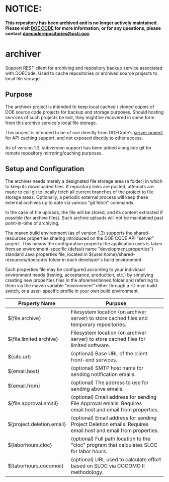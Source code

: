 # NOTICE:
**This repository has been archived and is no longer actively maintained. Please visit [DOE CODE](https://www.osti.gov/doecode/) for more information, or for any questions, please contact [doecoderepositories@osti.gov](doecoderepositories@osti.gov?subject=[DOE%20CODE%20GitHub]%20More%20Information).**

# archiver
Support REST client for archiving and repository backup service associated with DOECode. Used to cache repositories or archived
source projects to local file storage.

## Purpose
The archiver project is intended to keep local cached / cloned copies of DOE source code projects for backup and storage purposes.
Should hosting services of such projects be lost, they might be recovered in some form from this archive service's local file storage.

This project is intended to be of use directly from DOECode's [server project](https://github.com/doecode/server) for API caching
support, and not exposed directly to other access.

As of version 1.3, subversion support has been added alongside git for remote
repository mirroring/caching purposes.

## Setup and Configuration
The archiver needs merely a designated file storage area (a folder) in which
to keep its downloaded files.  If repository links are posted, attempts are
made to call git to locally fetch all current branches of the project to 
file storage areas.  Optionally, a periodic external process will keep these
external archives up to date via various "git fetch" commands.

In the case of file uploads, the file will be stored,
and its content extracted if possible (for archive files).  Such archive uploads will not be maintained past point-in-time of archiving.

The maven build environment (as of version 1.3) supports the shared-resources
properties sharing introduced on the DOE CODE API "server" project.  This
means the configuration property the application uses is taken from an 
environment-specific (default name "development.properties") standard Java
properties file, located in ${user.home}/shared-resources/doecode/ folder in
each developer's build environment.

Each properties file may be configured according to your individual environment
needs (testing, acceptance, production, etc.) by simplying creating new
properties files in the aforementioned folder and referring to them via the
maven variable "environment" either through a -D mvn build switch, or a user-
specific profile in your own build environment.

| Property Name | Purpose |
| --- | --- |
| ${file.archive} | Filesystem location (on archiver server) to store cached files and temporary repositories. |
| ${file.limited.archive} | Filesystem location (on archiver server) to store cached files for limited software. |
| ${site.url} | (optional) Base URL of the client front-end services. |
| ${email.host} | (optional) SMTP host name for sending notification emails. |
| ${email.from} | (optional) The address to use for sending above emails. |
| ${file.approval.email} | (optional) Email address for sending File Approval emails.  Requires email.host and email.from properties. |
| ${project.deletion.email} | (optional) Email address for sending Project Deletion emails.  Requires email.host and email.from properties. |
| ${laborhours.cloc} | (optional) Full path location to the "cloc" program that calculates SLOC for labor hours. |
| ${laborhours.cocomoii} | (optional) URL used to calculate effort based on SLOC via COCOMO II methodology. |
